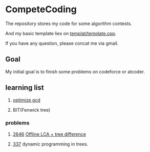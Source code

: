 # CompeteCoding

The repository stores my code for some algorithm contests.

And my basic template lies on [templat/template.cpp](./competeCoding/template/template.cpp).

If you have any question, please concat me via gmail.

## Goal

My initial goal is to finish some problems on codeforce or atcoder.

## learning list

1. [optimize gcd](https://leetcode.cn/problems/minimum-number-of-operations-to-make-all-array-elements-equal-to-1/solution/liang-chong-fang-fa-bao-li-mei-ju-li-yon-refp/)

2. BIT(Fenwick tree)

### problems

1. [2646](https://leetcode.cn/problems/minimize-the-total-price-of-the-trips/) [Offline LCA + tree difference](https://leetcode.cn/problems/minimize-the-total-price-of-the-trips/solution/lei-si-da-jia-jie-she-iii-pythonjavacgo-4k3wq/)

2. [337](https://leetcode.cn/problems/house-robber-iii/) dynamic programming in trees.
